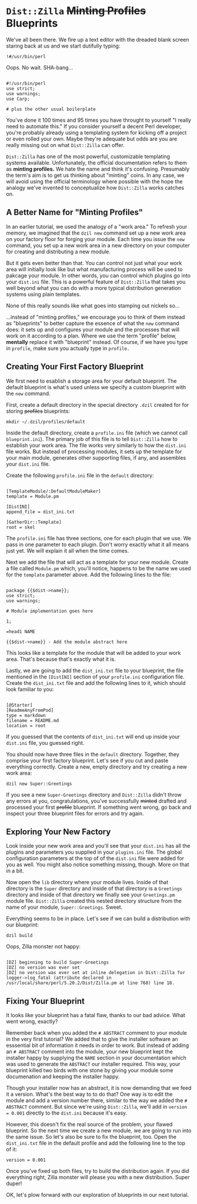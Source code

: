 # `Dist::Zilla` ~~Minting Profiles~~ Blueprints

We've all been there. We fire up a text editor with the dreaded blank screen staring
back at us and we start dutifully typing:

`!#/usr/bin/perl`

Oops. No wait. SHA-bang...

```

#!/usr/bin/perl
use strict;
use warnings;
use Carp;

# plus the other usual boilerplate

```

You've done it 100 times and 95 times you have throught to yourself "I really
need to automate this." If you consider yourself a decent Perl developer, you're
probably already using a templating system for kicking off a project or even
rolled your own. Maybe they're adequate but odds are you are really missing out
on what `Dist::Zilla` can offer.

`Dist::Zilla` has one of the most powerful, customizable templating systems
available. Unfortunately, the official documentation refers to them as **minting
profiles.** We hate the name and think it's confusing. Presumably the term's aim
is to get us thinking about "minting" coins. In any case, we will avoid using
the official terminology where possible with the hope the analogy we've invented
to conceptualize how `Dist::Zilla` works catches on.

## A Better Name for "Minting Profiles"

In an earlier tutorial, we used the analogy of a "work area." To refresh your
memory, we imagined that the `dzil new` command set up a new work area on your
factory floor for forging your module. Each time you issue the `new` command,
you set up a new work area in a new directory on your computer for creating and
distributing a new module.

But it gets even better than that. You can control not just what your work area
will initially look like but what manufacturing process will be used to pakcage
your module. In other words, you can control which plugins go into your
`dist.ini` file. This is a powerful feature of `Dist::Zilla` that takes you well
beyond what you can do with a more typical distribution generation systems using
plain templates.

None of this really sounds like what goes into stamping out nickels so...

...instead of "minting profiles," we encourage you to think of them instead as
"blueprints" to better capture the essence of what the `new` command does: it
sets up and configures your module and the processes that will work on it
according to a plan. Where we use the term "profile" below, **mentally** replace
it with "blueprint" instead. Of course, if we have you type in `profile`, make
sure you actually type in `profile.`

## Creating Your First Factory Blueprint

We first need to esablish a storage area for your default blueprint. The default
blueprint is what's used unless we specify a custom blueprint with the `new`
command.

First, create a default directory in the special directory `.dzil` created for
for storing ~~profiles~~ blueprints:

`mkdir ~/.dzil/profiles/default`

Inside the default directory, create a `profile.ini` file (which we cannot call
`blueprint.ini`). The primary job of this file is to tell `Dist::Zilla` how to
establish your work area. The file works very similarly to how the `dist.ini` file
works. But instead of processing modules, it sets up the template for your
main module, generates other supporting files, if any, and assembles your
`dist.ini` file.

Create the following `profile.ini` file in the `default` directory:

```

[TemplateModule/:DefaultModuleMaker]
template = Module.pm

[DistINI]
append_file = dist_ini.txt

[GatherDir::Template]
root = skel

```

The `profile.ini` file has three sections, one for each plugin that we use. We
pass in one parameter to each plugin. Don't worry exactly what it all means just
yet. We will explain it all when the time comes.

Next we add the file that will act as a template for your new module.
Create a file called `Module.pm` which, you'll notice, happens to be the name we
used for the `template` parameter above. Add the following lines to the file:

```

package {{$dist->name}};
use strict;
use warnings;

# Module implementation goes here

1;

=head1 NAME

{{$dist->name}} - Add the module abstract here

```

This looks like a template for the module that will be added to your
work area. That's because that's exactly what it is.

Lastly, we are going to add the `dist_ini.txt` file to your blueprint, the file
mentioned in the `[DistINI]` section of your `profile.ini` configuration file.
Create the `dist_ini.txt` file and add the following lines to it, which should
look familiar to you:

```

[@Starter]
[ReadmeAnyFromPod]
type = markdown
filename = README.md
location = root

```

If you guessed that the contents of `dist_ini.txt` will end up inside your
`dist.ini` file, you guessed right.

You should now have three files in the `default` directory. Together, they
comprise your first factory blueprint. Let's see if you cut and paste everything
correctly. Create a new, empty directory and try creating a new work area:

`dzil new Super::Greetings`

If you see a new `Super-Greetings` directory and `Dist::Zilla` didn't throw any
errors at you, congratulations, you've successfully ~~minted~~ drafted and
processed your first ~~profile~~ blueprint. If something went wrong, go back and
inspect your three blueprint files for errors and try again.

## Exploring Your New Factory

Look inside your new work area and you'll see that your `dist.ini` has all the
plugins and parameters you supplied in your `plugins.ini` file. The global
configuration parameters at the top of of the `dist.ini` file were added for you
as well. You might also notice something missing, though. More on that in a bit.

Now open the `lib` directory where your module lives. Inside of that directory is
the `Super` directory and inside of that directory is a `Greetings` directory
and inside of that directory we finally see your `Greetings.pm` module file.
`Dist::Zilla` created this nested directory structure from the name of your
module, `Super::Greetings`. Sweet.

Everything seems to be in place. Let's see if we can build a distribution with
our blueprint:

`dzil build`

Oops, Zilla monster not happy:

```

[DZ] beginning to build Super-Greetings
[DZ] no version was ever set
[DZ] no version was ever set at inline delegation in Dist::Zilla for
logger->log_fatal (attribute declared in
/usr/local/share/perl/5.20.2/Dist/Zilla.pm at line 768) line 18.

```

## Fixing Your Blueprint

It looks like your blueprint has a fatal flaw, thanks to our bad advice. What
went wrong, exactly?

Remember back when you added the `# ABSTRACT` comment to your module in the very
first tutorial? We added that to give the installer software an esssential bit
of information it needs in order to work. But instead of adding an `# ABSTRACT`
comment into the module, your new blueprint kept the installer happy by
supplying the `NAME` section in your documentation which was used to generate
the `ABSTRACT` our installer required. This way, your blueprint killed two birds
with one stone by giving your module some documenation and keeping the installer
happy.

Though your installer now has an abstract, it is now demanding that we feed it
a version. What's the best way to to do that? One way is to edit the module and
add a version number there, similar to the way we added the `# ABSTRACT`
comment. But since we're using `Dist::Zilla`, we'll add in `version =
0.001` directly to the `dist.ini` because it's easy.

However, this doesn't fix the real source of the problem, your flawed blueprint.
So the next time we create a new module, we are going to run into the same
issue. So let's also be sure to fix the blueprint, too. Open the `dist_ini.txt`
file in the default profile and add the following line to the top of it:

`version = 0.001`

Once you've fixed up both files, try to build the distribution again. If you did
everything right, Zilla monster will please you with a new distribution. Super
duper!

OK, let's plow forward with our exploration of blueprints in our next tutorial.
